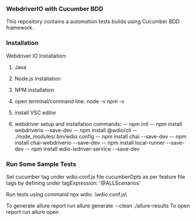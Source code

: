
### WebdriverIO with Cucumber BDD

This repository contains a automation tests builds using Cucumber BDD framework. 

### Installation
Webdriver IO Installation:

1. Java
2. Node.js installation
3. NPM installation
4. open terminal/command line:
node -v
npm -v

4. install VSC editor

5. webdriver setup and installation commands:
-- npm init
-- npm install webdriverio --save-dev
-- npm install @wdio/cli
-- ./node_modules/.bin/wdio config
-- npm install chai --save-dev
-- npm install chai-webdriverio --save-dev
-- npm install local-runner --save-dev
-- npm install wdio-iedriver-service --save-dev

### Run Some Sample Tests

Set cucumber tag under wdio.conf.js file cucumberOpts as per feature file tags by defining
under tagExpression: '@ALLScenarios'

Run tests using command npx wdio .\wdio.conf.js\

To generate allure report run allure generate --clean ./allure-results
To open report run allure open
